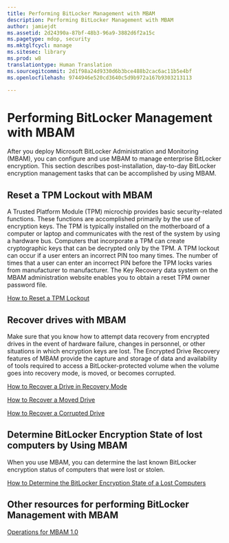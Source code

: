 ```yaml
---
title: Performing BitLocker Management with MBAM
description: Performing BitLocker Management with MBAM
author: jamiejdt
ms.assetid: 2d24390a-87bf-48b3-96a9-3882d6f2a15c
ms.pagetype: mdop, security
ms.mktglfcycl: manage
ms.sitesec: library
ms.prod: w8
translationtype: Human Translation
ms.sourcegitcommit: 2d1f98a24d9330d6b3bce488b2cac6ac11b5e4bf
ms.openlocfilehash: 9744946e520cd3640c5d9b972a167b9303213113

---
```



# Performing BitLocker Management with MBAM


After you deploy Microsoft BitLocker Administration and Monitoring (MBAM), you can configure and use MBAM to manage enterprise BitLocker encryption. This section describes post-installation, day-to-day BitLocker encryption management tasks that can be accomplished by using MBAM.

## Reset a TPM Lockout with MBAM


A Trusted Platform Module (TPM) microchip provides basic security-related functions. These functions are accomplished primarily by the use of encryption keys. The TPM is typically installed on the motherboard of a computer or laptop and communicates with the rest of the system by using a hardware bus. Computers that incorporate a TPM can create cryptographic keys that can be decrypted only by the TPM. A TPM lockout can occur if a user enters an incorrect PIN too many times. The number of times that a user can enter an incorrect PIN before the TPM locks varies from manufacturer to manufacturer. The Key Recovery data system on the MBAM administration website enables you to obtain a reset TPM owner password file.

[How to Reset a TPM Lockout](how-to-reset-a-tpm-lockout-mbam-1.md)

## Recover drives with MBAM


Make sure that you know how to attempt data recovery from encrypted drives in the event of hardware failure, changes in personnel, or other situations in which encryption keys are lost. The Encrypted Drive Recovery features of MBAM provide the capture and storage of data and availability of tools required to access a BitLocker-protected volume when the volume goes into recovery mode, is moved, or becomes corrupted.

[How to Recover a Drive in Recovery Mode](how-to-recover-a-drive-in-recovery-mode-mbam-1.md)

[How to Recover a Moved Drive](how-to-recover-a-moved-drive-mbam-1.md)

[How to Recover a Corrupted Drive](how-to-recover-a-corrupted-drive-mbam-1.md)

## Determine BitLocker Encryption State of lost computers by Using MBAM


When you use MBAM, you can determine the last known BitLocker encryption status of computers that were lost or stolen.

[How to Determine the BitLocker Encryption State of a Lost Computers](how-to-determine-the-bitlocker-encryption-state-of-a-lost-computers-mbam-1.md)

## Other resources for performing BitLocker Management with MBAM


[Operations for MBAM 1.0](operations-for-mbam-10.md)

 

 








<!--HONumber=Jun16_HO4-->


